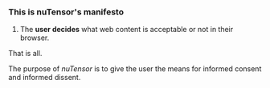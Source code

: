 ### This is nuTensor's manifesto

1. The **user decides** what web content is acceptable or not in their browser.

That is all.

The purpose of _nuTensor_ is to give the user the means for informed
consent and informed dissent.
